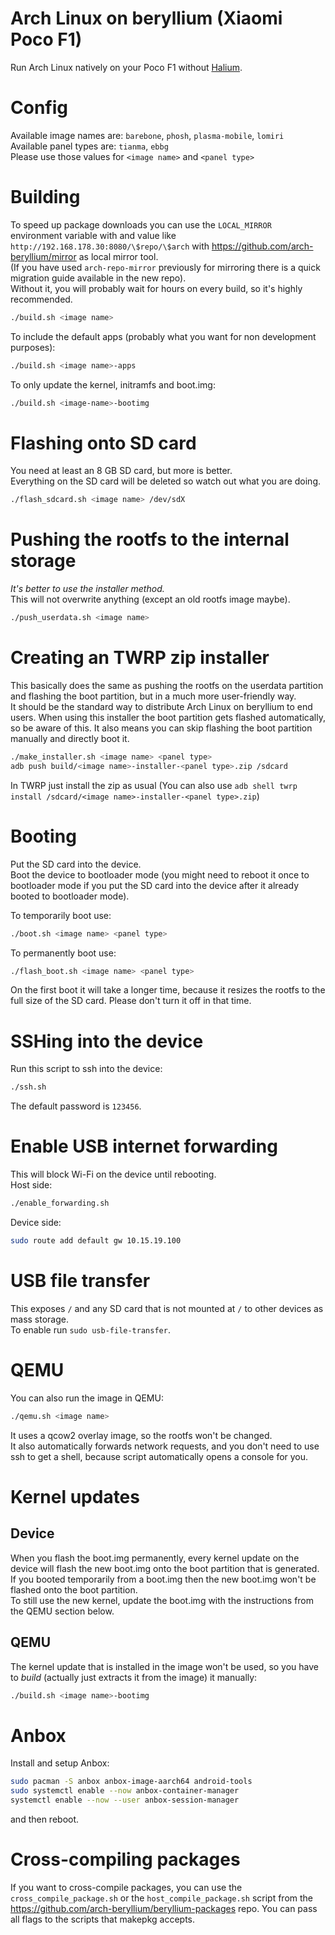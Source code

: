 # Arch Linux on beryllium (Xiaomi Poco F1)

Run Arch Linux natively on your Poco F1 without [Halium](https://halium.org).

# Config

Available image names are: `barebone`, `phosh`, `plasma-mobile`, `lomiri`  
Available panel types are: `tianma`, `ebbg`  
Please use those values for `<image name>` and `<panel type>`

# Building

To speed up package downloads you can use the `LOCAL_MIRROR` environment variable with and value
like `http://192.168.178.30:8080/\$repo/\$arch` with https://github.com/arch-beryllium/mirror as local mirror tool.  
(If you have used `arch-repo-mirror` previously for mirroring there is a quick migration guide available in the new
repo).  
Without it, you will probably wait for hours on every build, so it's highly recommended.

```bash
./build.sh <image name>
```

To include the default apps (probably what you want for non development purposes):

```bash
./build.sh <image name>-apps
```

To only update the kernel, initramfs and boot.img:

```bash
./build.sh <image-name>-bootimg
```

# Flashing onto SD card

You need at least an 8 GB SD card, but more is better.  
Everything on the SD card will be deleted so watch out what you are doing.

```bash
./flash_sdcard.sh <image name> /dev/sdX
```

# Pushing the rootfs to the internal storage

_It's better to use the installer method._  
This will not overwrite anything (except an old rootfs image maybe).

```bash
./push_userdata.sh <image name>
```

# Creating an TWRP zip installer

This basically does the same as pushing the rootfs on the userdata partition and flashing the boot partition, but in a
much more user-friendly way.  
It should be the standard way to distribute Arch Linux on beryllium to end users. When using this installer the boot
partition gets flashed automatically, so be aware of this. It also means you can skip flashing the boot partition
manually and directly boot it.

```bash
./make_installer.sh <image name> <panel type>
adb push build/<image name>-installer-<panel type>.zip /sdcard
```

In TWRP just install the zip as usual (You can also
use `adb shell twrp install /sdcard/<image name>-installer-<panel type>.zip`)

# Booting

Put the SD card into the device.  
Boot the device to bootloader mode (you might need to reboot it once to bootloader mode if you put the SD card into the
device after it already booted to bootloader mode).

To temporarily boot use:

```bash
./boot.sh <image name> <panel type>
```

To permanently boot use:

```bash
./flash_boot.sh <image name> <panel type>
```

On the first boot it will take a longer time, because it resizes the rootfs to the full size of the SD card. Please
don't turn it off in that time.

# SSHing into the device

Run this script to ssh into the device:

```bash
./ssh.sh
```

The default password is `123456`.

# Enable USB internet forwarding

This will block Wi-Fi on the device until rebooting.  
Host side:

```bash
./enable_forwarding.sh
```

Device side:

```bash
sudo route add default gw 10.15.19.100
```

# USB file transfer

This exposes `/` and any SD card that is not mounted at `/` to other devices as mass storage.  
To enable run `sudo usb-file-transfer`.

# QEMU

You can also run the image in QEMU:

```bash
./qemu.sh <image name>
```

It uses a qcow2 overlay image, so the rootfs won't be changed.  
It also automatically forwards network requests, and you don't need to use ssh to get a shell, because script
automatically opens a console for you.

# Kernel updates

## Device

When you flash the boot.img permanently, every kernel update on the device will flash the new boot.img onto the boot
partition that is generated.  
If you booted temporarily from a boot.img then the new boot.img won't be flashed onto the boot partition.  
To still use the new kernel, update the boot.img with the instructions from the QEMU section below.

## QEMU

The kernel update that is installed in the image won't be used, so you have to _build_ (actually just extracts it from
the image) it manually:

```bash
./build.sh <image name>-bootimg
```

# Anbox

Install and setup Anbox:

```bash
sudo pacman -S anbox anbox-image-aarch64 android-tools
sudo systemctl enable --now anbox-container-manager
systemctl enable --now --user anbox-session-manager
```

and then reboot.

# Cross-compiling packages

If you want to cross-compile packages, you can use the `cross_compile_package.sh` or the `host_compile_package.sh`
script from the https://github.com/arch-beryllium/beryllium-packages repo. You can pass all flags to the scripts that
makepkg accepts.
